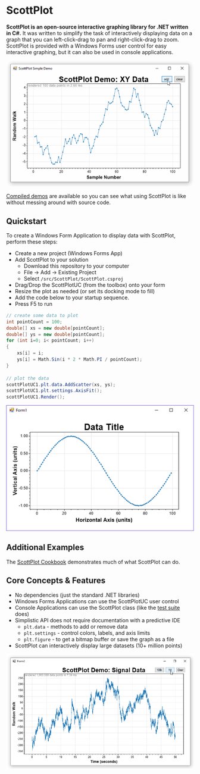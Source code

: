 # ScottPlot

**ScottPlot is an open-source interactive graphing library for .NET written in C#.** It was written to simplify the task of interactively displaying data on a graph that you can left-click-drag to pan and right-click-drag to zoom. ScottPlot is provided with a Windows Forms user control for easy interactive graphing, but it can also be used in console applications.

![](demos/demo_scatter.gif)

[Compiled demos](demos) are available so you can see what using ScottPlot is like without messing around with source code.

## Quickstart
To create a Windows Form Application to display data with ScottPlot, perform these steps:

* Create a new project (Windows Forms App)
* Add ScottPlot to your solution
  * Download this repository to your computer
  * File -> Add -> Existing Project
  * Select `/src/ScottPlot/ScottPlot.csproj`
* Drag/Drop the ScottPlotUC (from the toolbox) onto your form
* Resize the plot as needed (or set its docking mode to fill)
* Add the code below to your startup sequence.
* Press F5 to run

```cs
// create some data to plot
int pointCount = 100;
double[] xs = new double[pointCount];
double[] ys = new double[pointCount];
for (int i=0; i< pointCount; i++)
{
    xs[i] = i;
    ys[i] = Math.Sin(i * 2 * Math.PI / pointCount);
}

// plot the data
scottPlotUC1.plt.data.AddScatter(xs, ys);
scottPlotUC1.plt.settings.AxisFit();
scottPlotUC1.Render();
```

![](doc/quickstart.png)

## Additional Examples
The [ScottPlot Cookbook](doc) demonstrates much of what ScottPlot can do.

## Core Concepts & Features
* No dependencies (just the standard .NET libraries)
* Windows Forms Applications can use the ScottPlotUC user control
* Console Applications can use the ScottPlot class (like the [test suite](/tests/) does)
* Simplistic API does not require documentation with a predictive IDE
  * `plt.data` - methods to add or remove data
  * `plt.settings` - control colors, labels, and axis limits
  * `plt.figure` - to get a bitmap buffer or save the graph as a file
* ScottPlot can interactively display large datasets (10+ million points)

![](demos/demo_signal.gif)
